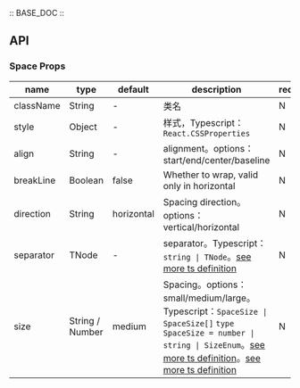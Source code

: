 :: BASE_DOC ::

## API

### Space Props

name | type | default | description | required
-- | -- | -- | -- | --
className | String | - | 类名 | N
style | Object | - | 样式，Typescript：`React.CSSProperties` | N
align | String | - | alignment。options：start/end/center/baseline | N
breakLine | Boolean | false | Whether to wrap, valid only in horizontal | N
direction | String | horizontal | Spacing direction。options：vertical/horizontal | N
separator | TNode | - | separator。Typescript：`string \| TNode`。[see more ts definition](https://github.com/Tencent/tdesign-react/blob/develop/src/common.ts) | N
size | String / Number | medium | Spacing。options：small/medium/large。Typescript：`SpaceSize \| SpaceSize[]` `type SpaceSize = number \| string \| SizeEnum`。[see more ts definition](https://github.com/Tencent/tdesign-react/blob/develop/src/common.ts)。[see more ts definition](https://github.com/Tencent/tdesign-react/blob/develop/src/space/type.ts) | N
